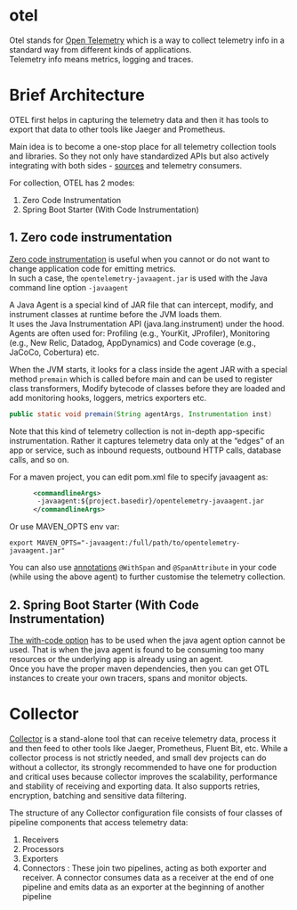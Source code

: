 # otel
Otel stands for [Open Telemetry](https://opentelemetry.io/) which is a way to collect telemetry info in a standard way from different kinds of applications.  
Telemetry info means metrics, logging and traces.

# Brief Architecture
OTEL first helps in capturing the telemetry data and then it has tools to export that data to other tools like Jaeger and Prometheus.

Main idea is to become a one-stop place for all telemetry collection tools and libraries. So they not only have standardized APIs but also actively integrating with both sides - [sources](https://github.com/open-telemetry/opentelemetry-java-instrumentation/blob/main/docs/supported-libraries.md) and telemetry consumers.

For collection, OTEL has 2 modes:  
1. Zero Code Instrumentation
2. Spring Boot Starter (With Code Instrumentation)
   
## 1. Zero code instrumentation
[Zero code instrumentation](https://opentelemetry.io/docs/zero-code/java/) is useful when you cannot or do not want to change application code for emitting metrics.  
In such a case, the `opentelemetry-javaagent.jar` is used with the Java command line option `-javaagent`
   
A Java Agent is a special kind of JAR file that can intercept, modify, and instrument classes at runtime before the JVM loads them.  
It uses the Java Instrumentation API (java.lang.instrument) under the hood.  
Agents are often used for: Profiling (e.g., YourKit, JProfiler), Monitoring (e.g., New Relic, Datadog, AppDynamics) and Code coverage (e.g., JaCoCo, Cobertura) etc.

When the JVM starts, it looks for a class inside the agent JAR with a special method `premain` which is called before main and can be used to register class transformers, Modify bytecode of classes before they are loaded and add monitoring hooks, loggers, metrics exporters etc.

```java
public static void premain(String agentArgs, Instrumentation inst)
```
   
Note that this kind of telemetry collection is not in-depth app-specific instrumentation. Rather it captures telemetry data only at the “edges” of an app or service, such as inbound requests, outbound HTTP calls, database calls, and so on.

For a maven project, you can edit pom.xml file to specify javaagent as:
   ```xml
         <commandlineArgs>
          -javaagent:${project.basedir}/opentelemetry-javaagent.jar
         </commandlineArgs>
   ```
Or use MAVEN_OPTS env var:  
   ```
   export MAVEN_OPTS="-javaagent:/full/path/to/opentelemetry-javaagent.jar"
   ```
   
You can also use [annotations](https://opentelemetry.io/docs/zero-code/java/agent/annotations/) `@WithSpan` and `@SpanAttribute` in your code (while using the above agent) to further customise the telemetry collection.

## 2. Spring Boot Starter (With Code Instrumentation)  
[The with-code option](https://opentelemetry.io/docs/zero-code/java/spring-boot-starter/) has to be used when the java agent option cannot be used. That is when the java agent is found to be consuming too many resources or the underlying app is already using an agent.  
Once you have the proper maven dependencies, then you can get OTL instances to create your own tracers, spans and monitor objects.


# Collector
[Collector](https://opentelemetry.io/docs/collector/) is a stand-alone tool that can receive telemetry data, process it and then feed to other tools like Jaeger, Prometheus, Fluent Bit, etc.
While a collector process is not strictly needed, and small dev projects can do without a collector, its strongly recommended to have one for production and critical uses because collector
improves the scalability, performance and stability of receiving and exporting data. It also supports retries, encryption, batching and sensitive data filtering.

The structure of any Collector configuration file consists of four classes of pipeline components that access telemetry data:
1. Receivers 
2. Processors 
3. Exporters 
4. Connectors : These join two pipelines, acting as both exporter and receiver. A connector consumes data as a receiver at the end of one pipeline and emits data as an exporter at the beginning of another pipeline

   
